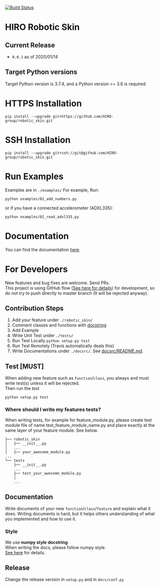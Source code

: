 [![Build Status](https://travis-ci.com/HIRO-group/robotic_skin.svg?token=UPeNZfpEiF2sCZduAo4d&branch=master)](https://travis-ci.com/HIRO-group/robotic_skin)

# HIRO Robotic Skin
## Current Release
- `0.0.1` as of 2020/01/14

## Target Python versions
Target Python version is 3.7.4, and a Python version >= 3.6 is required.


# HTTPS Installation
```
pip install --upgrade git+https://github.com/HIRO-group/robotic_skin.git
```

# SSH Installation
```
pip install --upgrade git+ssh://git@github.com/HIRO-group/robotic_skin.git
```

# Run Examples
Examples are in `./examples/`
For example, Run:
```
python examples/01_add_numbers.py
```

or if you have a connected accelerometer (ADXL335):
```
python examples/02_read_adxl335.py
```


# Documentation
You can find the documentation [here](http://hiro-group.ronc.one/robotic_skin/).


# For Developers
New features and bug fixes are welcome. Send PRs. <br>
This project is using GitHub flow ([See here for details](https://guides.github.com/introduction/flow/)) for development, so do not try to push directly to master branch (It will be rejected anyway).


## Contribution Steps
1. Add your feature under `./robotic_skin/`
2. Comment classes and functions with [docstring](https://en.wikipedia.org/wiki/Docstring)
3. Add Example 
4. Write Unit Test under `./tests/`
5. Run Test Locally `python setup.py test`
6. Run Test Remotely (Travis automatically deals this)
7. Write Documentations under `./docsrc/`. See [docsrc/README.md](docsrc/README.md). 

## Test [MUST]
When adding new feature such as `function`/`class`, you always and must write test(s) unless it will be rejected. <br>
Then run the test

```
python setup.py test
```

### Where should I write my features tests?
When writing tests, for example for feature_module.py, please create test module file of name test_feature_module_name.py and place exactly at the same layer of your feature module.
See below. <br>

```
├── robotic_skin 
│   ├── __init__.py
│   ...
│   ├── your_awesome_module.py
...
└── tests
    ├── __init__.py
    ...
    ├── test_your_awesome_module.py
    │
    ...
```

## Documentation
Write documents of your new `function`/`class`/`feature` and explain what it does.
Writing documents is hard, but it helps others understanding of what you implemented and how to use it.

### Style
We use **numpy style docstring**. <br>
When writing the docs, please follow numpy style. <br>
[See here](https://numpydoc.readthedocs.io/en/latest/) for details. 

## Release
Change the release version in `setup.py` and in `docs/conf.py`

